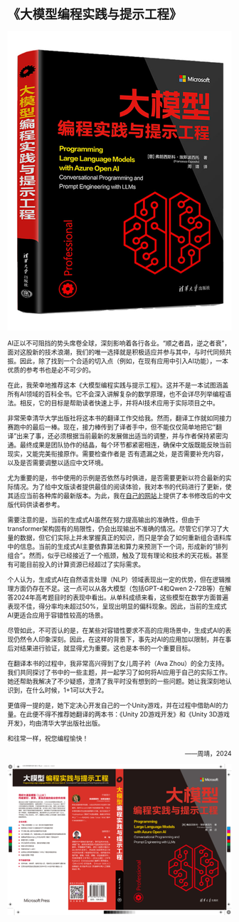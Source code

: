﻿# 《大模型编程实践与提示工程》

<div align=center>
<img src="https://github.com/transbot/ProgrammingLLMChinese/blob/main/%E5%A4%A7%E6%A8%A1%E5%9E%8B%E7%BC%96%E7%A8%8B%E5%AE%9E%E8%B7%B5%E4%B8%8E%E6%8F%90%E7%A4%BA%E5%B7%A5%E7%A8%8B-%E7%AB%8B%E4%BD%93%E5%B0%81-%E7%A4%BE%E7%BD%91.jpg"/>
</div>

AI正以不可阻挡的势头席卷全球，深刻影响着各行各业。“顺之者昌，逆之者衰”，面对这股新的技术浪潮，我们的唯一选择就是积极适应并参与其中，与时代同频共振。因此，除了找到一个合适的切入点（例如，在现有应用中引入AI功能），一本优质的参考书也是必不可少的。

在此，我荣幸地推荐这本《大模型编程实践与提示工程》。这并不是一本试图涵盖所有AI领域的百科全书。它不会深入讲解复杂的数学原理，也不会详尽列举编程语法。相反，它的目标是帮助读者快速上手，并将AI技术应用于实际项目之中。

非常荣幸清华大学出版社将这本书的翻译工作交给我。然而，翻译工作就如同接力赛跑中的最后一棒。现在，接力棒传到了译者手中，但不能仅仅简单地把它“翻译”出来了事，还必须根据当前最新的发展做出适当的调整，并与作者保持紧密沟通。最终成果是团队协作的结晶，每个环节都紧密相连，确保中文版既能反映当前现实，又能完美衔接原作。需要检查作者是
否有遗漏之处，是否需要补充内容，以及是否需要调整以适应中文环境。

尤为重要的是，书中使用的示例是否依然与时俱进，是否需要更新以符合最新的实际情况。为了给中文版读者提供最佳的阅读体验，我对本书的代码进行了更新，使其适应当前各种库的最新版本。为此，我在[自己的网站](https://bookzhou.com)上提供了本书修改后的中文版代码供读者参考。

需要注意的是，当前的生成式AI虽然在努力提高输出的准确性，但由于transformer架构固有的局限性，仍会出现输出不准确的情况。尽管它们学习了大量的数据，但它们实际上并未掌握真正的知识，而只是学会了如何重新组合语料库中的信息。当前的生成式AI主要依靠算法和算力来预测下一个词，形成新的“排列组合”。然而，似乎已经接近了一个瓶颈，触及了现有理论和技术的天花板。甚至有可能目前投入的计算资源已经超过了实际需求。

个人认为，生成式AI在自然语言处理（NLP）领域表现出一定的优势，但在逻辑推理方面仍存在不足。这一点可以从各大模型（包括GPT-4和Qwen 2-72B等）在解答2024年高考题目时的表现中看出。从单科成绩来看，这些模型在数学方面普遍表现不佳，得分率均未超过50%，呈现出明显的偏科现象。因此，当前的生成式AI更适合应用于容错性较高的场景。

尽管如此，不可否认的是，在某些对容错性要求不高的应用场景中，生成式AI的表现仍然令人印象深刻。因此，在这样的背景下，事先对AI的应用加以限制，并在事后对结果进行验证，就显得尤为重要。这也是本书的一个重要目标。

在翻译本书的过程中，我非常高兴得到了女儿周子衿（Ava Zhou）的全力支持。我们共同探讨了书中的一些主题，并一起学习了如何将AI应用于自己的实际工作。她还帮助我解决了不少疑惑，澄清了我平时没有想到的一些问题。她让我深刻地认识到，在什么时候，1+1可以大于2。

更值得一提的是，她下定决心开发自己的一个Unity游戏，并在过程中借助AI的力量。在此便不得不推荐她翻译的两本书：《Unity 2D游戏开发》和《Unity 3D游戏开发》，均由清华大学出版社出版。

和往常一样，祝您编程愉快！
<p align="right">——周靖，2024</p>

![image](https://github.com/transbot/ProgrammingLLMChinese/blob/main/%E5%A4%A7%E6%A8%A1%E5%9E%8B%E7%BC%96%E7%A8%8B%E5%AE%9E%E8%B7%B5%E4%B8%8E%E6%8F%90%E7%A4%BA%E5%B7%A5%E7%A8%8B-%E5%B9%B3%E5%B1%95%E5%B0%81.jpg)


